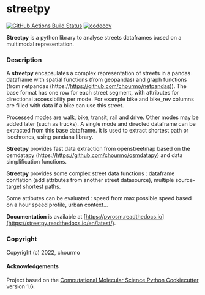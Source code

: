 streetpy
==============================
[//]: # (Badges)
[![GitHub Actions Build Status](https://github.com/chourmo/streetpy/workflows/CI/badge.svg)](https://github.com/chourmo/streetpy/actions?query=workflow%3ACI)
[![codecov](https://codecov.io/gh/chourmo/streetpy/branch/master/graph/badge.svg)](https://codecov.io/gh/chourmo/streetpy/branch/master)


**Streetpy** is a python library to analyse streets dataframes based on a multimodal representation.

### Description

A **streetpy** encapsulates a complex representation of streets in a pandas dataframe with spatial functions (from geopandas) and graph functions (from netpandas (https://https://github.com/chourmo/netpandas)).
The base format has one row for each street segment, with attributes for directional accessibility per mode. For example bike and bike_rev columns are filled with data if a bike can use this street.

Processed modes are walk, bike, transit, rail and drive. Other modes may be added later (such as trucks).
A single mode and directed dataframe can be extracted from this base dataframe. It is used to extract shortest path or isochrones, using pandana library.

**Streetpy** provides fast data extraction from openstreetmap based on the osmdatapy (https://https://github.com/chourmo/osmdatapy) and data simplification functions.

**Streetpy** provides some complex street data functions : dataframe conflation (add attrbutes from another street datasource), multiple source-target shortest paths.

Some attibutes can be evaluated : speed from max possible speed based on a hour speed profile, urban context...

**Documentation** is available at [https://pyrosm.readthedocs.io](https://streetpy.readthedocs.io/en/latest/).

### Copyright

Copyright (c) 2022, chourmo


#### Acknowledgements
 
Project based on the 
[Computational Molecular Science Python Cookiecutter](https://github.com/molssi/cookiecutter-cms) version 1.6.
